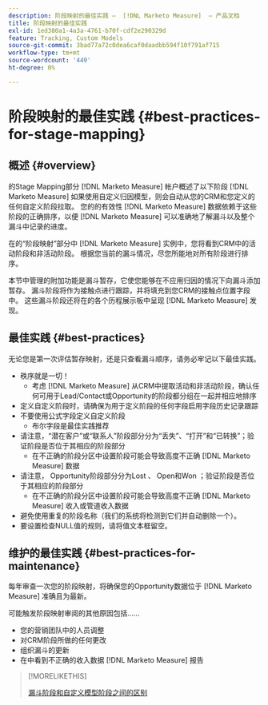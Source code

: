 ```yaml
---
description: 阶段映射的最佳实践 —  [!DNL Marketo Measure]  — 产品文档
title: 阶段映射的最佳实践
exl-id: 1ed380a1-4a3a-4761-b70f-cdf2e290329d
feature: Tracking, Custom Models
source-git-commit: 3bad77a72c0dea6caf0daadbb594f10f791af715
workflow-type: tm+mt
source-wordcount: '449'
ht-degree: 0%

---
```


# 阶段映射的最佳实践 {#best-practices-for-stage-mapping}

## 概述 {#overview}

的Stage Mapping部分 [!DNL Marketo Measure] 帐户概述了以下阶段 [!DNL Marketo Measure] 如果使用自定义归因模型，则会自动从您的CRM和您定义的任何自定义阶段拉取。 您的的有效性 [!DNL Marketo Measure] 数据依赖于这些阶段的正确排序，以便 [!DNL Marketo Measure] 可以准确地了解漏斗以及整个漏斗中记录的进度。

在的“阶段映射”部分中 [!DNL Marketo Measure] 实例中，您将看到CRM中的活动阶段和非活动阶段。 根据您当前的漏斗情况，尽您所能地对所有阶段进行排序。

本节中管理的附加功能是漏斗暂存，它使您能够在不应用归因的情况下向漏斗添加暂存。 漏斗阶段将作为接触点进行跟踪，并将填充到您CRM的接触点位置字段中。 这些漏斗阶段还将在的各个历程展示板中呈现 [!DNL Marketo Measure] 发现。

## 最佳实践 {#best-practices}

无论您是第一次评估暂存映射，还是只查看漏斗顺序，请务必牢记以下最佳实践。

* 秩序就是一切！
   * 考虑 [!DNL Marketo Measure] 从CRM中提取活动和非活动阶段，确认任何可用于Lead/Contact或Opportunity的阶段都分组在一起并相应地排序
* 定义自定义阶段时，请确保为用于定义阶段的任何字段启用字段历史记录跟踪
* 不要使用公式字段定义自定义阶段
   * 布尔字段是最佳实践推荐
* 请注意，“潜在客户”或“联系人”阶段部分分为“丢失”、“打开”和“已转换”；验证阶段是否位于其相应的阶段部分
   * 在不正确的阶段分区中设置阶段可能会导致高度不正确 [!DNL Marketo Measure] 数据
* 请注意， Opportunity阶段部分分为Lost 、 Open和Won ；验证阶段是否位于其相应的阶段部分
   * 在不正确的阶段分区中设置阶段可能会导致高度不正确 [!DNL Marketo Measure] 收入或管道收入数据
* 避免使用重复的阶段名称（我们的系统将检测到它们并自动删除一个）。
* 要设置检查NULL值的规则，请将值文本框留空。

## 维护的最佳实践 {#best-practices-for-maintenance}

每年审查一次您的阶段映射，将确保您的Opportunity数据位于 [!DNL Marketo Measure] 准确且为最新。

可能触发阶段映射审阅的其他原因包括……

* 您的营销团队中的人员调整
* 对CRM阶段所做的任何更改
* 组织漏斗的更新
* 在中看到不正确的收入数据 [!DNL Marketo Measure] 报告

>[!MORELIKETHIS]
>
>[漏斗阶段和自定义模型阶段之间的区别](/help/advanced-marketo-measure-features/custom-attribution-models/custom-attribution-model-and-setup.md#the-difference-between-funnel-stages-and-custom-model-stages)
